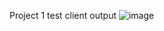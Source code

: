 Project 1 test client output
![image](https://github.com/user-attachments/assets/ae9f8391-6999-481e-90e1-60152689126f)

